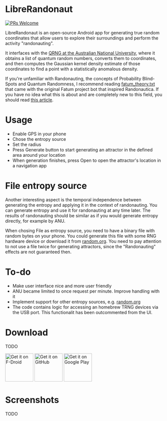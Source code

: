 # LibreRandonaut
[![PRs Welcome](https://img.shields.io/badge/PRs-welcome-brightgreen.svg?style=flat-square)](http://makeapullrequest.com)

LibreRandonaut is an open-source Android app for generating true random coordinates that allow users to explore their surroundings and perform the activity "randonauting". 

It interfaces with the [QRNG at the Australian National University](https://qrng.anu.edu.au/), where it obtains a list of quantum random numbers, converts them to coordinates, and then computes the Gaussian kernel density estimate of those coordinates to find a point with a statistically anomalous density.

If you're unfamiliar with Randonauting, the concepts of Probability Blind-Spots and Quantum Randomness, I recommend reading [fatum_theory.txt](https://github.com/anonyhoney/fatum-en/blob/master/docs/fatum_theory.txt) that came with the original Fatum project bot that inspired Randonautica. If you have no idea what this is about and are completely new to this field, you should read [this article](https://medium.com/swlh/randonauts-how-a-random-number-generator-can-set-you-free-dfc2a2413e15).

# Usage
- Enable GPS in your phone
- Chose the entropy source
- Set the radius
- Press Generate button to start generating an attractor in the defined area around your location
- When generation finishes, press Open to open the attractor's location in a navigation app

# File entropy source
Another interesting aspect is the temporal independence between generating the entropy and applying it in the context of randonauting. You can generate entropy and use it for randonauting at any time later. The results of randonauting should be similar as if you would generate entropy directly, for example by ANU.

When chosing File as entropy source, you need to have a binary file with random bytes on your phone. You could generate this file with some RNG hardware device or download it from [random.org](https://www.random.org/bytes/). You need to pay attention to not use a file twice for generating attractors, since the "Randonauting" effects are not guaranteed then.


# To-do
- Make user interface nice and more user friendly
- ANU became limited to once request per minute. Improve handling with it
- Implement support for other entropy sources, e.g. [random.org](https://www.random.org/bytes/)
- The code contains logic for accessing an homebrew TRNG devices via the USB port. This functionalit has been outcommented from the UI.

# Download

TODO

[<img src="docs/fdroid.png" alt="Get it on F-Droid" height="90">](https://f-droid.org/packages/librerandonaut/)
[<img src="docs/apk.png" alt="Get it on GitHub" height="90">](https://github.com/librerandonaut/librerandonaut/releases)
[<img src="docs/gplay.png" alt="Get it on Google Play" height="90">](https://play.google.com/store/apps/details?id=app.librerandonaut)

# Screenshots

TODO

